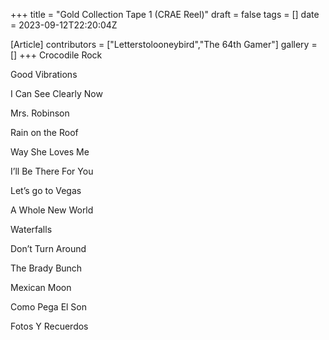 +++
title = "Gold Collection Tape 1 (CRAE Reel)"
draft = false
tags = []
date = 2023-09-12T22:20:04Z

[Article]
contributors = ["Letterstolooneybird","The 64th Gamer"]
gallery = []
+++
Crocodile Rock

Good Vibrations 

I Can See Clearly Now

Mrs. Robinson

Rain on the Roof

Way She Loves Me

I’ll Be There For You

Let’s go to Vegas

A Whole New World 

Waterfalls

Don’t Turn Around

The Brady Bunch

Mexican Moon

Como Pega El Son

Fotos Y Recuerdos